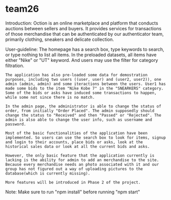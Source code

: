# team26

Introduction:
    Oction is an online marketplace and platform that conducts auctions between sellers and buyers. It provides services for transactions of those merchandise that can be authenticated by our authenticator team, primarily clothing, sneakers and delicate collection.

User-guideline:
    The homepage has a search box, type keywords to search, or type nothing to list all items. In the preloaded datasets, all items have either "Nike" or "UT" keyword. And users may use the filter for category filtration.

    The application has also pre-loaded some data for demostration purposes, including two users ((user, user) and (user2, user2)), one admin (admin, admin) and some iteractions between the users. User1 has made some bids to the item "Nike Kobe 7" in the "SNEARKERS" category. Some of the bids or asks have induced some transactions to happen, while some not since there is no match. 

    In the admin page, the administrator is able to change the status of order, from initially "Order Placed". The admin supposedly should change the status to "Received" and then "Passed" or "Rejected". The admin is also able to change the user info, such as username and password. 

    Most of the basic functionalities of the application have been implemented. So users can use the search box to look for items, signup and login to their accounts, place bids or asks, look at the historical sales data or look at all the current bids and asks. 
    
    However, the only basic feature that the application currently is lacking is the ability for admin to add an merchandise to the site. Because every merchandise needs an photo associated with it and our group has not figured out a way of uploading pictures to the database(which is currently missing). 

    More features will be introduced in Phase 2 of the project. 

Note: Make sure to run "npm install" before running "npm start"